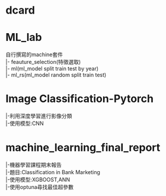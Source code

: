 # dcard
# ML_lab
  自行撰寫的machine套件   
  |- feauture_selection(特徵選取)  
  |- ml(ml_model split train test by year)  
  |- ml_rs(ml_model random split train test)  
# Image Classification-Pytorch 
  |-利用深度學習進行影像分類  
  |-使用模型:CNN   
# machine_learning_final_report
  |-機器學習課程期末報告   
  |-題目:Classification in Bank Marketing   
  |-使用模型:XGBOOST,ANN   
  |-使用optuna尋找最佳超參數   

